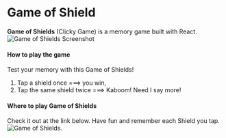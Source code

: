 # Game of Shield 
**Game of Shields** (Clicky Game) is a memory game built with React. 
![Game of Shields Screenshot](client/public/game-of-shields.png)

#### How to play the game
Test your memory with this Game of Shields! 

1. Tap a shield once ===> you win, 
2. Tap the same shield twice ===> Kaboom!
   Need I say more! 

#### Where to play Game of Shields
Check it out at the link below. Have fun and remember each Shield you tap.
![Game of Shields](https://zizaeric.github.io/Clicky-Game/). 
